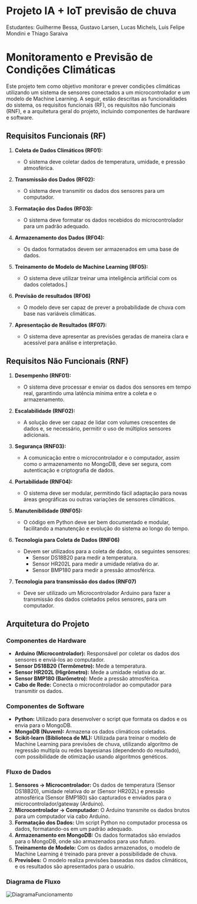 # Projeto IA + IoT previsão de chuva

Estudantes: Guilherme Bessa, Gustavo Larsen, Lucas Michels, Luis Felipe Mondini e Thiago Saraiva

# Monitoramento e Previsão de Condições Climáticas

Este projeto tem como objetivo monitorar e prever condições climáticas utilizando um sistema de sensores conectados a um microcontrolador e um modelo de Machine Learning. A seguir, estão descritas as funcionalidades do sistema, os requisitos funcionais (RF), os requisitos não funcionais (RNF), e a arquitetura geral do projeto, incluindo componentes de hardware e software.

## Requisitos Funcionais (RF)

1. **Coleta de Dados Climáticos (RF01):**
   - O sistema deve coletar dados de temperatura, umidade, e pressão atmosférica.

2. **Transmissão dos Dados (RF02):**
   - O sistema deve transmitir os dados dos sensores para um computador.

3. **Formatação dos Dados (RF03):**
   - O sistema deve formatar os dados recebidos do microcontrolador para um padrão adequado.

4. **Armazenamento dos Dados (RF04):**
   - Os dados formatados devem ser armazenados em uma base de dados.

5. **Treinamento de Modelo de Machine Learning (RF05):**
   - O sistema deve utilizar treinar uma inteligência artificial com os dados coletados.]

6. **Previsão de resultados (RF06)**
   - O modelo deve ser capaz de prever a probabilidade de chuva com base nas variáveis climáticas.

7. **Apresentação de Resultados (RF07):**
   - O sistema deve apresentar as previsões geradas de maneira clara e acessível para análise e interpretação.

## Requisitos Não Funcionais (RNF)

1. **Desempenho (RNF01):**
   - O sistema deve processar e enviar os dados dos sensores em tempo real, garantindo uma latência mínima entre a coleta e o armazenamento.

2. **Escalabilidade (RNF02):**
   - A solução deve ser capaz de lidar com volumes crescentes de dados e, se necessário, permitir o uso de múltiplos sensores adicionais.

3. **Segurança (RNF03):**
   - A comunicação entre o microcontrolador e o computador, assim como o armazenamento no MongoDB, deve ser segura, com autenticação e criptografia de dados.

4. **Portabilidade (RNF04):**
   - O sistema deve ser modular, permitindo fácil adaptação para novas áreas geográficas ou outras variações de sensores climáticos.

5. **Manutenibilidade (RNF05):**
   - O código em Python deve ser bem documentado e modular, facilitando a manutenção e evolução do sistema ao longo do tempo.

6. **Tecnologia para Coleta de Dados (RNF06)**
   - Devem ser utilizados para a coleta de dados, os seguintes sensores:
     - Sensor DS18B20 para medir a temperatura.
     - Sensor HR202L para medir a umidade relativa do ar.
     - Sensor BMP180 para medir a pressão atmosférica.

7. **Tecnologia para transmissão dos dados (RNF07)**
   - Deve ser utilizado um Microcontrolador Arduino para fazer a transmissão dos dados coletados pelos sensores, para um computador.
     
## Arquitetura do Projeto

### Componentes de Hardware

- **Arduino (Microcontrolador):** Responsável por coletar os dados dos sensores e enviá-los ao computador.
- **Sensor DS18B20 (Termômetro):** Mede a temperatura.
- **Sensor HR202L (Higrômetro):** Mede a umidade relativa do ar.
- **Sensor BMP180 (Barômetro):** Mede a pressão atmosférica.
- **Cabo de Rede:** Conecta o microcontrolador ao computador para transmitir os dados.

### Componentes de Software

- **Python:** Utilizado para desenvolver o script que formata os dados e os envia para o MongoDB.
- **MongoDB (Nuvem):** Armazena os dados climáticos coletados.
- **Scikit-learn (Biblioteca de ML):** Utilizada para treinar o modelo de Machine Learning para previsões de chuva, utilizando algoritmo de regressão multipla ou redes bayesianas (dependendo do resultado), com possibilidade de otimização usando algoritmos genéticos.

### Fluxo de Dados

1. **Sensores -> Microcontrolador:** Os dados de temperatura (Sensor DS18B20), umidade relativa do ar (Sensor HR202L) e pressão atmosférica (Sensor BMP180) são capturados e enviados para o microcontrolador/gateway (Arduino).
2. **Microcontrolador -> Computador:** O Arduino transmite os dados brutos para um computador via cabo Arduino.
3. **Formatação dos Dados:** Um script Python no computador processa os dados, formatando-os em um padrão adequado.
4. **Armazenamento em MongoDB:** Os dados formatados são enviados para o MongoDB, onde são armazenados para uso futuro.
5. **Treinamento de Modelo:** Com os dados armazenados, o modelo de Machine Learning é treinado para prever a possibilidade de chuva.
6. **Previsões:** O modelo realiza previsões baseadas nos dados climáticos, e os resultados são apresentados para o usuário.

### Diagrama de Fluxo

![DiagramaFuncionamento](https://github.com/user-attachments/assets/4b7f3706-c5ce-4da1-b671-c505a3a47444)

